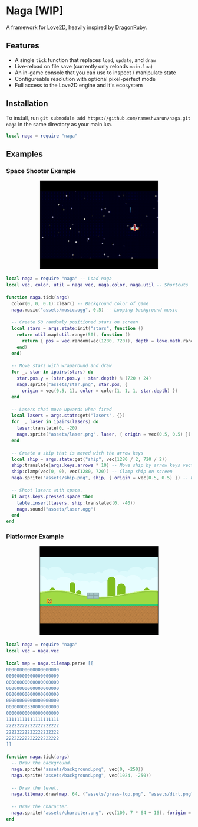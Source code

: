# Naga [WIP]
A framework for [Love2D](https://love2d.org/), heavily inspired by [DragonRuby](https://dragonruby.org/).

## Features
- A single `tick` function that replaces `load`, `update`, and `draw`
- Live-reload on file save (currently only reloads `main.lua`)
- An in-game console that you can use to inspect / manipulate state
- Configureable resolution with optional pixel-perfect mode
- Full access to the Love2D engine and it's ecosystem

## Installation

To install, run `git submodule add https://github.com/rameshvarun/naga.git naga` in the same directory as your main.lua.

```lua
local naga = require "naga"
```

## Examples

### Space Shooter Example

<p align="center">
  <img width="320" height="240" src="demos/space.gif">
</p>

```lua
local naga = require "naga" -- Load naga
local vec, color, util = naga.vec, naga.color, naga.util -- Shortcuts

function naga.tick(args)
  color(0, 0, 0.1):clear() -- Background color of game
  naga.music("assets/music.ogg", 0.5) -- Looping background music

  -- Create 50 randomly positioned stars on screen
  local stars = args.state:init("stars", function ()
    return util.map(util.range(50), function ()
      return { pos = vec.random(vec(1280, 720)), depth = love.math.random() }
    end)
  end)

  -- Move stars with wraparound and draw
  for _, star in ipairs(stars) do
    star.pos.y = (star.pos.y + star.depth) % (720 + 24)
    naga.sprite("assets/star.png", star.pos, {
      origin = vec(0.5, 1), color = color(1, 1, 1, star.depth) })
  end

  -- Lasers that move upwards when fired
  local lasers = args.state:get("lasers", {})
  for _, laser in ipairs(lasers) do
    laser:translate(0, -20)
    naga.sprite("assets/laser.png", laser, { origin = vec(0.5, 0.5) })
  end

  -- Create a ship that is moved with the arrow keys
  local ship = args.state:get("ship", vec(1280 / 2, 720 / 2))
  ship:translate(args.keys.arrows * 10) -- Move ship by arrow keys vector
  ship:clamp(vec(0, 0), vec(1280, 720)) -- Clamp ship on screen
  naga.sprite("assets/ship.png", ship, { origin = vec(0.5, 0.5) }) -- Draw ship

  -- Shoot lasers with space.
  if args.keys.pressed.space then
    table.insert(lasers, ship:translated(0, -40))
    naga.sound("assets/laser.ogg")
  end
end
```

### Platformer Example

<p align="center">
  <img src="demos/platformer.png">
</p>

```lua
local naga = require "naga"
local vec = naga.vec

local map = naga.tilemap.parse [[
00000000000000000000
00000000000000000000
00000000000000000000
00000000000000000000
00000000000000000000
00000000000000000000
00000000330000000000
00000000000000000000
11111111111111111111
22222222222222222222
22222222222222222222
22222222222222222222
]]

function naga.tick(args)
  -- Draw the background.
  naga.sprite("assets/background.png", vec(0, -250))
  naga.sprite("assets/background.png", vec(1024, -250))

  -- Draw the level.
  naga.tilemap.draw(map, 64, {"assets/grass-top.png", "assets/dirt.png", "assets/block.png"})

  -- Draw the character.
  naga.sprite("assets/character.png", vec(100, 7 * 64 + 16), {origin = vec(0.5, 0.5)})
end
```
